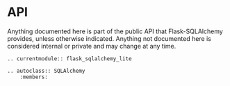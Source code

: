 # API

Anything documented here is part of the public API that Flask-SQLAlchemy
provides, unless otherwise indicated. Anything not documented here is considered
internal or private and may change at any time.

```{eval-rst}
.. currentmodule:: flask_sqlalchemy_lite

.. autoclass:: SQLAlchemy
    :members:
```
